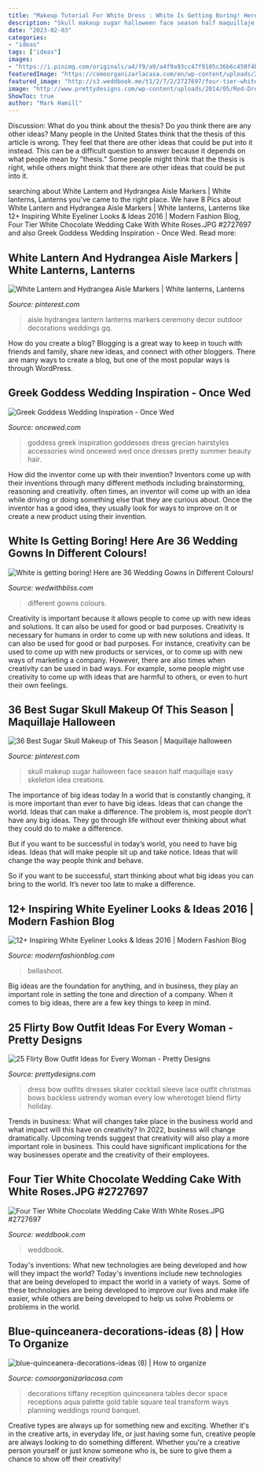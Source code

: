 ```yaml
---
title: "Makeup Tutorial For White Dress : White Is Getting Boring! Here Are 36 Wedding Gowns In Different Colours!"
description: "Skull makeup sugar halloween face season half maquillaje easy skeleton idea creations"
date: "2023-02-03"
categories:
- "ideas"
tags: ["ideas"]
images:
- "https://i.pinimg.com/originals/a4/f9/a9/a4f9a93cc47f9105c36b6c450f4bcc96.jpg"
featuredImage: "https://comoorganizarlacasa.com/en/wp-content/uploads/2016/01/blue-quinceanera-decorations-ideas-8.jpg"
featured_image: "http://s3.weddbook.me/t1/2/7/2/2727697/four-tier-white-chocolate-wedding-cake-with-white-rosesjpg.jpg"
image: "http://www.prettydesigns.com/wp-content/uploads/2014/05/Red-Dress-with-a-Bow.jpg"
ShowToc: true
author: "Mark Hamill"
---
```



Discussion: What do you think about the thesis? Do you think there are any other ideas?
Many people in the United States think that the thesis of this article is wrong. They feel that there are other ideas that could be put into it instead. This can be a difficult question to answer because it depends on what people mean by "thesis." Some people might think that the thesis is right, while others might think that there are other ideas that could be put into it.

	

		
searching about White Lantern and Hydrangea Aisle Markers | White lanterns, Lanterns you've came to the right place. We have 8 Pics about White Lantern and Hydrangea Aisle Markers | White lanterns, Lanterns like 12+ Inspiring White Eyeliner Looks &amp; Ideas 2016 | Modern Fashion Blog, Four Tier White Chocolate Wedding Cake With White Roses.JPG #2727697 and also Greek Goddess Wedding Inspiration - Once Wed. Read more:
		
    
## White Lantern And Hydrangea Aisle Markers | White Lanterns, Lanterns

<img loading=lazy src="https://i.pinimg.com/originals/a4/f9/a9/a4f9a93cc47f9105c36b6c450f4bcc96.jpg" onerror="this.onerror=null;this.src='https://tse1.mm.bing.net/th?id=OIP.qbgW4L8GFgokpilHg2bxaQHaLG&amp;pid=15.1';" alt="White Lantern and Hydrangea Aisle Markers | White lanterns, Lanterns">

_Source: pinterest.com_

>aisle hydrangea lantern lanterns markers ceremony decor outdoor decorations weddings gq. 

	

How do you create a blog?
Blogging is a great way to keep in touch with friends and family, share new ideas, and connect with other bloggers. There are many ways to create a blog, but one of the most popular ways is through WordPress.

    
## Greek Goddess Wedding Inspiration - Once Wed

<img loading=lazy src="http://www.oncewed.com/wp-content/uploads/2012/07/greek-goddess-greek-goddesses-grecian-wedding-inspiration-grecian-wedding-dress-grecian-wedding-hairstyles-accessories.jpeg" onerror="this.onerror=null;this.src='https://tse2.mm.bing.net/th?id=OIP.jXAAgVf61XEmHMD-sCbUMAHaKH&amp;pid=15.1';" alt="Greek Goddess Wedding Inspiration - Once Wed">

_Source: oncewed.com_

>goddess greek inspiration goddesses dress grecian hairstyles accessories wind oncewed wed once dresses pretty summer beauty hair. 

	

How did the inventor come up with their invention?
Inventors come up with their inventions through many different methods including brainstorming, reasoning and creativity. often times, an inventor will come up with an idea while driving or doing something else that they are curious about. Once the inventor has a good idea, they usually look for ways to improve on it or create a new product using their invention.

    
## White Is Getting Boring! Here Are 36 Wedding Gowns In Different Colours!

<img loading=lazy src="https://wedwithbliss.com/wp-content/uploads/2017/08/12-Wedding-gowns-in-different-colours.jpg" onerror="this.onerror=null;this.src='https://tse4.mm.bing.net/th?id=OIP.J1lxoDtOPri5AQVvNLZaqwHaLH&amp;pid=15.1';" alt="White is getting boring! Here are 36 Wedding Gowns in Different Colours!">

_Source: wedwithbliss.com_

>different gowns colours. 

	

Creativity is important because it allows people to come up with new ideas and solutions. It can also be used for good or bad purposes.
Creativity is necessary for humans in order to come up with new solutions and ideas. It can also be used for good or bad purposes. For instance, creativity can be used to come up with new products or services, or to come up with new ways of marketing a company. However, there are also times when creativity can be used in bad ways. For example, some people might use creativity to come up with ideas that are harmful to others, or even to hurt their own feelings.

    
## 36 Best Sugar Skull Makeup Of This Season | Maquillaje Halloween

<img loading=lazy src="https://i.pinimg.com/736x/cc/c8/96/ccc896e373fd905ad65e951cc4ed1bd1.jpg" onerror="this.onerror=null;this.src='https://tse4.mm.bing.net/th?id=OIP.SLRrsNLThhN7lwALXcEzrgHaLG&amp;pid=15.1';" alt="36 Best Sugar Skull Makeup of This Season | Maquillaje halloween">

_Source: pinterest.com_

>skull makeup sugar halloween face season half maquillaje easy skeleton idea creations. 

	

The importance of big ideas today
In a world that is constantly changing, it is more important than ever to have big ideas. Ideas that can change the world. Ideas that can make a difference.
The problem is, most people don’t have any big ideas. They go through life without ever thinking about what they could do to make a difference.

But if you want to be successful in today’s world, you need to have big ideas. Ideas that will make people sit up and take notice. Ideas that will change the way people think and behave.

So if you want to be successful, start thinking about what big ideas you can bring to the world. It’s never too late to make a difference.

    
## 12+ Inspiring White Eyeliner Looks &amp; Ideas 2016 | Modern Fashion Blog

<img loading=lazy src="https://modernfashionblog.com/wp-content/uploads/2016/05/12-Inspiring-White-Eyeliner-Looks-Ideas-2016-2-1.jpg" onerror="this.onerror=null;this.src='https://tse2.mm.bing.net/th?id=OIP.APtO-UN0gYqNC07K1Y1xIQHaJ4&amp;pid=15.1';" alt="12+ Inspiring White Eyeliner Looks &amp; Ideas 2016 | Modern Fashion Blog">

_Source: modernfashionblog.com_

>bellashoot. 

	

Big ideas are the foundation for anything, and in business, they play an important role in setting the tone and direction of a company. When it comes to big ideas, there are a few key things to keep in mind. 

    
## 25 Flirty Bow Outfit Ideas For Every Woman - Pretty Designs

<img loading=lazy src="http://www.prettydesigns.com/wp-content/uploads/2014/05/Red-Dress-with-a-Bow.jpg" onerror="this.onerror=null;this.src='https://tse1.mm.bing.net/th?id=OIP.xyHIRjVdWbCxnvRWEPPfTwHaLH&amp;pid=15.1';" alt="25 Flirty Bow Outfit Ideas for Every Woman - Pretty Designs">

_Source: prettydesigns.com_

>dress bow outfits dresses skater cocktail sleeve lace outfit christmas bows backless ustrendy woman every low wheretoget blend flirty holiday. 

	

Trends in business: What will changes take place in the business world and what impact will this have on creativity?
In 2022, business will change dramatically. Upcoming trends suggest that creativity will also play a more important role in business. This could have significant implications for the way businesses operate and the creativity of their employees.

    
## Four Tier White Chocolate Wedding Cake With White Roses.JPG #2727697

<img loading=lazy src="http://s3.weddbook.me/t1/2/7/2/2727697/four-tier-white-chocolate-wedding-cake-with-white-rosesjpg.jpg" onerror="this.onerror=null;this.src='https://tse3.mm.bing.net/th?id=OIP.xP6zZ5tG2EoAmxtMl-M4zQHaMP&amp;pid=15.1';" alt="Four Tier White Chocolate Wedding Cake With White Roses.JPG #2727697">

_Source: weddbook.com_

>weddbook. 

	

Today's inventions: What new technologies are being developed and how will they impact the world?
Today's inventions include new technologies that are being developed to impact the world in a variety of ways. Some of these technologies are being developed to improve our lives and make life easier, while others are being developed to help us solve Problems or problems in the world.

    
## Blue-quinceanera-decorations-ideas (8) | How To Organize

<img loading=lazy src="https://comoorganizarlacasa.com/en/wp-content/uploads/2016/01/blue-quinceanera-decorations-ideas-8.jpg" onerror="this.onerror=null;this.src='https://tse1.mm.bing.net/th?id=OIP.xL3w_b2kVF8h70nt2uyUDQHaNU&amp;pid=15.1';" alt="blue-quinceanera-decorations-ideas (8) | How to organize">

_Source: comoorganizarlacasa.com_

>decorations tiffany reception quinceanera tables decor space receptions aqua palette gold table square teal transform ways planning weddings round banquet. 

	

Creative types are always up for something new and exciting. Whether it's in the creative arts, in everyday life, or just having some fun, creative people are always looking to do something different. Whether you're a creative person yourself or just know someone who is, be sure to give them a chance to show off their creativity!

